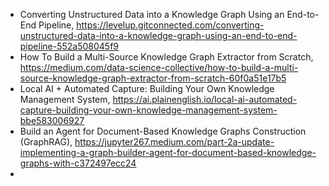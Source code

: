 

- Converting Unstructured Data into a Knowledge Graph Using an End-to-End Pipeline, https://levelup.gitconnected.com/converting-unstructured-data-into-a-knowledge-graph-using-an-end-to-end-pipeline-552a508045f9
- How To Build a Multi-Source Knowledge Graph Extractor from Scratch, https://medium.com/data-science-collective/how-to-build-a-multi-source-knowledge-graph-extractor-from-scratch-60f0a51e17b5
- Local AI + Automated Capture: Building Your Own Knowledge Management System, https://ai.plainenglish.io/local-ai-automated-capture-building-your-own-knowledge-management-system-bbe583006927
- Build an Agent for Document-Based Knowledge Graphs Construction (GraphRAG), https://jupyter267.medium.com/part-2a-update-implementing-a-graph-builder-agent-for-document-based-knowledge-graphs-with-c372497ecc24
- 
